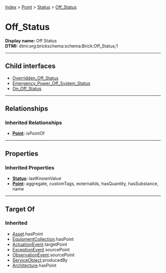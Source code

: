[Index](../../../index.md) > [Point](../../Point.md) > [Status](../Status.md) > [Off_Status](#)
# Off_Status

**Display name:** Off Status<br />
**DTMI:** dtmi:org:brickschema:schema:Brick:Off_Status;1

---

## Child interfaces
* [Overridden_Off_Status](../Overridden_Status/Overridden_Off_Status.md)
* [Emergency_Power_Off_System_Status](../System_Status/Emergency_Power_Off_System_Status/Emergency_Power_Off_System_Status.md)
* [On_Off_Status](../On_Status/On_Off_Status/On_Off_Status.md)

---

## Relationships

### Inherited Relationships
* **[Point](../../Point.md):** isPointOf

---

## Properties

### Inherited Properties
* **[Status](../Status.md):** lastKnownValue
* **[Point](../../Point.md):** aggregate, customTags, externalIds, hasQuantity, hasSubstance, name

---

## Target Of
### Inherited
* [Asset](../../../Asset/Asset.md).hasPoint
* [EquipmentCollection](../../../Collection/EquipmentCollection.md).hasPoint
* [ActuationEvent](../../../Event/PointEvent/ActuationEvent.md).targetPoint
* [ExceptionEvent](../../../Event/PointEvent/ExceptionEvent.md).sourcePoint
* [ObservationEvent](../../../Event/PointEvent/ObservationEvent.md).sourcePoint
* [ServiceObject](../../../Information/ServiceObject/ServiceObject.md).producedBy
* [Architecture](../../../Space/Architecture/Architecture.md).hasPoint
